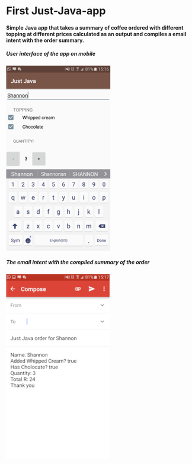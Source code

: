 # First Just-Java-app

#### Simple Java app that takes a summary of coffee ordered with different topping at different prices calculated as an output and compiles a email intent with the order summary.

##### User interface of the app on mobile
<img src="/Screenshot_20180607-151658.png" height="500px">

##### The email intent with the compiled summary of the order
<img src="/Untitled.png" height="500px">
